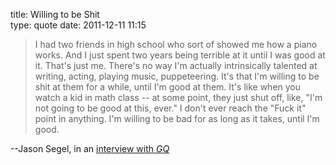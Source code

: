 title: Willing to be Shit  
type: quote
date: 2011-12-11 11:15

  > I had two friends in high school who sort of showed me how a piano works.
  > And I just spent two years being terrible at it until I was good at it.
  > That's just me. There's no way I'm actually intrinsically talented at
  > writing, acting, playing music, puppeteering. It's that I'm willing to be
  > shit at them for a while, until I'm good at them. It's like when you watch
  > a kid in math class -- at some point, they just shut off, like, "I'm not
  > going to be good at this, ever." I don't ever reach the "Fuck it" point in
  > anything. I'm willing to be bad for as long as it takes, until I'm good.

--Jason Segel, in an [interview with *GQ*][jsg]

  [jsg]: http://www.gq.com/entertainment/celebrities/201007/jason-segel-profile?printable=true
